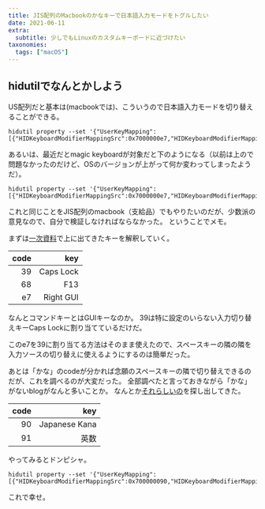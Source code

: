 ```yaml
---
title: JIS配列のMacbookのかなキーで日本語入力モードをトグルしたい
date: 2021-06-11
extra:
  subtitle: 少しでもLinuxのカスタムキーボードに近づけたい
taxonomies:
  tags: ["macOS"]
---
```

## hidutilでなんとかしよう

US配列だと基本は(macbookでは)、こういうので日本語入力モードを切り替えることができる。

```
hidutil property --set '{"UserKeyMapping":[{"HIDKeyboardModifierMappingSrc":0x7000000e7,"HIDKeyboardModifierMappingDst":0x700000068}]}'
```

あるいは、最近だとmagic keyboardが対象だと下のようになる（以前は上ので問題なかったのだけど、OSのバージョンが上がって何か変わってしまったようだ）。

```
hidutil property --set '{"UserKeyMapping":[{"HIDKeyboardModifierMappingSrc":0x7000000e7,"HIDKeyboardModifierMappingDst":0x700000039}]}'
```

これと同じことをJIS配列のmacbook（支給品）でもやりたいのだが、少数派の意見なので、自分で検証しなければならなかった。
ということでメモ。

まずは[一次資料](https://developer.apple.com/library/archive/technotes/tn2450/_index.html#//apple_ref/doc/uid/DTS40017618-CH1-KEY_TABLE_USAGES)で上に出てきたキーを解釈していく。

| code |        key |
|-----:|-----------:|
|   39 |  Caps Lock |
|   68 |        F13 |
|   e7 |  Right GUI |

なんとコマンドキーとはGUIキーなのか。
39は特に設定のいらない入力切り替えキーCaps Lockに割り当てているだけだ。

このe7を39に割り当てる方法はそのまま使えたので、スペースキーの隣の隣を入力ソースの切り替えに使えるようにするのは簡単だった。

あとは「かな」のcodeが分かれば念願のスペースキーの隣で切り替えできるのだが、これを調べるのが大変だった。
全部調べたと言っておきながら「かな」がないblogがなんと多いことか。
なんとか[それらしいの](https://qiita.com/nariya/items/0065c630653573ae7268)を探し出してきた。

| code |            key |
|-----:|---------------:|
|   90 |  Japanese Kana |
|   91 |           英数 |

やってみるとドンピシャ。

```
hidutil property --set '{"UserKeyMapping":[{"HIDKeyboardModifierMappingSrc":0x700000090,"HIDKeyboardModifierMappingDst":0x700000039}]}'
```

これで幸せ。
